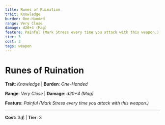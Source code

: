 ```yaml
---
title: Runes of Ruination
trait: Knowledge
burden: One-Handed
range: Very Close
damage: d20+4 (Mag)
feature: Painful (Mark Stress every time you attack with this weapon.)
tier: 3
cost: 3
tags: weapon
---
```

# Runes of Ruination

**Trait**: _Knowledge_ | **Burden**: _One-Handed_

**Range**: _Very Close_ | **Damage**: _d20+4 (Mag)_

**Feature:** _Painful (Mark Stress every time you attack with this weapon.)_

___
**Cost:** 3💰 | **Tier**: 3
